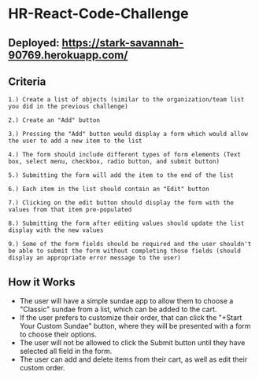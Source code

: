 # HR-React-Code-Challenge

## Deployed: https://stark-savannah-90769.herokuapp.com/


## Criteria

`1.) Create a list of objects (similar to the organization/team list you did in the previous challenge)`

`2.) Create an "Add" button`

`3.) Pressing the "Add" button would display a form which would allow the user to add a new item to the list`

`4.) The form should include different types of form elements (Text box, select menu, checkbox, radio button, and submit button)`

`5.) Submitting the form will add the item to the end of the list`

`6.) Each item in the list should contain an "Edit" button`

`7.) Clicking on the edit button should display the form with the values from that item pre-populated`

`8.) Submitting the form after editing values should update the list display with the new values`

`9.) Some of the form fields should be required and the user shouldn't be able to submit the form without completing those fields (should display an appropriate error message to the user)`

## How it Works

* The user will have a simple sundae app to allow them to choose a "Classic" sundae from a list, which can be added to the cart.
* If the user prefers to customize their order, that can click the "+Start Your Custom Sundae" button, where they will be presented with a form to choose their options.
* The user will not be allowed to click the Submit button until they have selected all field in the form.
* The user can add and delete items from their cart, as well as edit their custom order.  
  